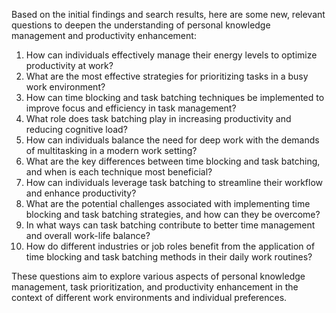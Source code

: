 Based on the initial findings and search results, here are some new, relevant questions to deepen the understanding of personal knowledge management and productivity enhancement:

1. How can individuals effectively manage their energy levels to optimize productivity at work?
2. What are the most effective strategies for prioritizing tasks in a busy work environment?
3. How can time blocking and task batching techniques be implemented to improve focus and efficiency in task management?
4. What role does task batching play in increasing productivity and reducing cognitive load?
5. How can individuals balance the need for deep work with the demands of multitasking in a modern work setting?
6. What are the key differences between time blocking and task batching, and when is each technique most beneficial?
7. How can individuals leverage task batching to streamline their workflow and enhance productivity?
8. What are the potential challenges associated with implementing time blocking and task batching strategies, and how can they be overcome?
9. In what ways can task batching contribute to better time management and overall work-life balance?
10. How do different industries or job roles benefit from the application of time blocking and task batching methods in their daily work routines?

These questions aim to explore various aspects of personal knowledge management, task prioritization, and productivity enhancement in the context of different work environments and individual preferences.